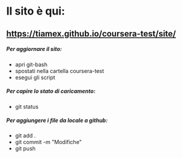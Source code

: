 # Il sito è qui:
## https://tiamex.github.io/coursera-test/site/

##### Per aggiornare il sito:
- apri git-bash
- spostati nella cartella coursera-test
- esegui gli script

##### Per capire lo stato di caricamento:
- git status

##### Per aggiungere i file da locale a github:
- git add .
- git commit -m "Modifiche"
- git push